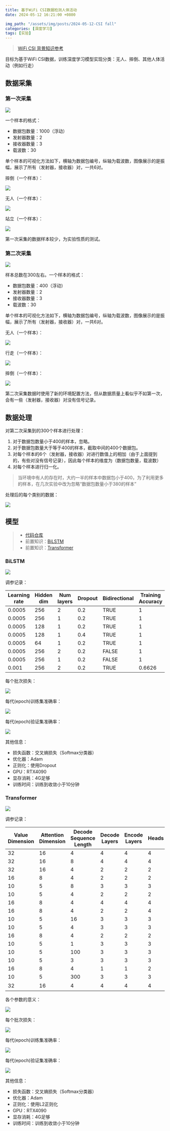 ```yaml
---
title: 基于WiFi CSI数据检测人体活动
date: 2024-05-12 16:21:00 +0800

img_path: "/assets/img/posts/2024-05-12-CSI fall"
categories: [深度学习]
tags: [实验]
---
```


> [WiFi CSI 背景知识参考](https://qmmms.github.io/posts/HAR-with-CSI/#%E8%83%8C%E6%99%AF%E7%9F%A5%E8%AF%86)

目标为基于WiFi CSI数据，训练深度学习模型实现分类：无人、摔倒、其他人体活动（例如行走）

## 数据采集

### 第一次采集

![](dcv1.png)

一个样本的格式：

- 数据包数量：1000（浮动）
- 发射器数量：2
- 接收器数量：3
- 载波数：30

单个样本的可视化方法如下，横轴为数据包编号，纵轴为载波数，图像展示的是振幅，展示了所有（发射器，接收器）对，一共6对。

摔倒（一个样本）：

![](fallv1.png)

无人（一个样本）：

![](emptyv1.png)

站立（一个样本）：

![](standv1.png)

第一次采集的数据样本较少，为实验性质的测试。

### 第二次采集

![](dcv2.png)

样本总数在300左右。一个样本的格式：

- 数据包数量：400（浮动）
- 发射器数量：2
- 接收器数量：3
- 载波数：30

单个样本的可视化方法如下，横轴为数据包编号，纵轴为载波数，图像展示的是振幅，展示了所有（发射器，接收器）对，一共6对。

无人（一个样本）：

![](airv2.png)

行走（一个样本）：

![](walkv2.png)

摔倒（一个样本）：

![](fallv2.png)

第二次采集数据时使用了新的环境配置方法，但从数据质量上看似乎不如第一次，会有一些（发射器，接收器）对没有信号记录。

## 数据处理

对第二次采集到的300个样本进行处理：

1. 对于数据包数量小于400的样本，忽略。
2. 对于数据包数量大于等于400的样本，截取中间的400个数据包。
3. 对每个样本的6个（发射器，接收器）对进行数值上的相加（由于上面提到的，有些对没有信号记录），因此每个样本的维度为（数据包数量，载波数）
4. 对每个样本进行归一化。

> 当环境中有人的存在时，大约一半的样本中数据包小于400，为了利用更多的样本，在几次实验中改为忽略“数据包数量小于380的样本”

处理后的每个类别的数据：

![](prosci.png)

## 模型

> - [代码仓库](https://gitee.com/QMMMS/process-wi-fi-csi/blob/master/dl_model_v2/train.py)
> - 前置知识：[BiLSTM](https://qmmms.github.io/posts/RNN%E4%B8%8ENLP%E5%9F%BA%E7%A1%80/#%E5%8F%8C%E5%90%91%E9%95%BF%E7%9F%AD%E6%9C%9F%E8%AE%B0%E5%BF%86%E7%A5%9E%E7%BB%8F%E7%BD%91%E7%BB%9Cbilstm)
> - 前置知识：[Transformer](https://qmmms.github.io/posts/Attention-Is-All-You-Need/)

### BiLSTM

![](csilstm.png)

调参记录：

| Learning  rate | Hidden dim | Num layers | Dropout | Bidirectional | Training  Accuracy | Validation  Accuracy |
| -------------- | ---------- | ---------- | ------- | ------------- | ------------------ | -------------------- |
| 0.0005         | 256        | 2          | 0.2     | TRUE          | 1                  | 0.84                 |
| 0.0005         | 256        | 1          | 0.2     | TRUE          | 1                  | 0.84                 |
| 0.0005         | 128        | 1          | 0.2     | TRUE          | 1                  | 0.84                 |
| 0.0005         | 128        | 1          | 0.4     | TRUE          | 1                  | 0.84                 |
| 0.0005         | 64         | 1          | 0.2     | TRUE          | 1                  | 0.81                 |
| 0.0005         | 256        | 2          | 0.2     | FALSE         | 1                  | 0.79                 |
| 0.0005         | 256        | 1          | 0.2     | FALSE         | 1                  | 0.79                 |
| 0.001          | 256        | 2          | 0.2     | TRUE          | 0.6626             | 0.6818               |

每个批次损失：

![](tlcsil.png)

每代(epoch)训练集准确率：

![](tvcsil.png)

每代(epoch)验证集准确率：

![](vacsil.png)

其他信息：

- 损失函数：交叉熵损失（Softmax分类器）
- 优化器：Adam
- 正则化：使用Dropout
- GPU：RTX4090
- 显存消耗：4G足够
- 训练时间：训练到收敛小于10分钟

### Transformer

![](csitr.png)

调参记录：

| Value  Dimension | Attention  Dimension | Decode Sequence  Length | Decode Layers | Encode Layers | Heads | Learning Rate | Weight Decay | Training  Accuracy | Validation  Accuracy |
| ---------------- | -------------------- | ----------------------- | ------------- | ------------- | ----- | ------------- | ------------ | ------------------ | -------------------- |
| 32               | 16                   | 4                       | 4             | 4             | 4     | 0.0001        | 0            | 1                  | 0.96                 |
| 32               | 16                   | 8                       | 4             | 4             | 4     | 0.0001        | 0            | 1                  | 0.96                 |
| 32               | 16                   | 4                       | 2             | 2             | 2     | 0.001         | 0            | 1                  | 0.94                 |
| 16               | 8                    | 4                       | 2             | 2             | 2     | 0.001         | 0            | 1                  | 0.88                 |
| 10               | 5                    | 8                       | 3             | 3             | 3     | 0.001         | 0            | 1                  | 0.81                 |
| 10               | 5                    | 4                       | 2             | 2             | 2     | 0.001         | 0            | 1                  | 0.81                 |
| 16               | 8                    | 4                       | 4             | 4             | 4     | 0.001         | 0            | 1                  | 0.81                 |
| 16               | 8                    | 4                       | 2             | 2             | 4     | 0.001         | 0            | 1                  | 0.81                 |
| 10               | 5                    | 16                      | 3             | 3             | 3     | 0.001         | 0            | 1                  | 0.79                 |
| 10               | 5                    | 4                       | 3             | 3             | 3     | 0.001         | 0            | 1                  | 0.79                 |
| 16               | 8                    | 4                       | 2             | 2             | 2     | 0.001         | 0.01         | 0.99               | 0.79                 |
| 10               | 5                    | 1                       | 3             | 3             | 3     | 0.001         | 0            | 0.98               | 0.77                 |
| 10               | 5                    | 100                     | 3             | 3             | 3     | 0.001         | 0            | 1                  | 0.77                 |
| 10               | 5                    | 3                       | 3             | 3             | 3     | 0.001         | 0.01         | 0.98               | 0.77                 |
| 16               | 8                    | 4                       | 1             | 1             | 2     | 0.001         | 0            | 1                  | 0.75                 |
| 10               | 5                    | 300                     | 3             | 3             | 3     | 0.001         | 0            | 1                  | 0.68                 |
| 32               | 16                   | 4                       | 4             | 4             | 4     | 0.001         | 0            | 无法收敛           | 无法收敛             |

各个参数的意义：

![](paramean.png)

每个批次损失：

![](tlcsitr.png)

每代(epoch)训练集准确率：

![](tacsitr.png)

每代(epoch)验证集准确率：

![](vacsitr.png)

其他信息：

- 损失函数：交叉熵损失（Softmax分类器）
- 优化器：Adam
- 正则化：使用L2正则化
- GPU：RTX4090
- 显存消耗：4G足够
- 训练时间：训练到收敛小于10分钟
